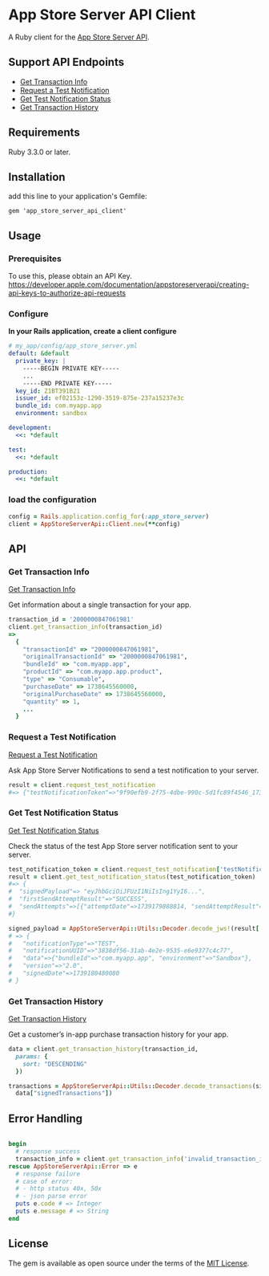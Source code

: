 # App Store Server API Client

A Ruby client for
the [App Store Server API](https://developer.apple.com/documentation/appstoreserverapi).

## Support API Endpoints

* [Get Transaction Info](https://developer.apple.com/documentation/appstoreserverapi/get-v1-transactions-_transactionid_)
* [Request a Test Notification](https://developer.apple.com/documentation/appstoreserverapi/post-v1-notifications-test)
* [Get Test Notification Status](https://developer.apple.com/documentation/appstoreserverapi/get-v1-notifications-test-_testnotificationtoken_)
* [Get Transaction History](https://developer.apple.com/documentation/appstoreserverapi/get-v2-history-_transactionid_)

## Requirements

Ruby 3.3.0 or later.

## Installation

add this line to your application's Gemfile:

```Gemfile
gem 'app_store_server_api_client'
```

## Usage

### Prerequisites

To use this, please obtain an API Key.
https://developer.apple.com/documentation/appstoreserverapi/creating-api-keys-to-authorize-api-requests

### Configure

**In your Rails application, create a client configure**

```yaml
# my_app/config/app_store_server.yml
default: &default
  private_key: |
    -----BEGIN PRIVATE KEY-----
    ...
    -----END PRIVATE KEY-----
  key_id: Z1BT391B21
  issuer_id: ef02153z-1290-3519-875e-237a15237e3c
  bundle_id: com.myapp.app
  environment: sandbox

development:
  <<: *default

test:
  <<: *default

production:
  <<: *default
```

### load the configuration

```ruby
config = Rails.application.config_for(:app_store_server)
client = AppStoreServerApi::Client.new(**config)
```

## API

### Get Transaction Info

[Get Transaction Info](
https://developer.apple.com/documentation/appstoreserverapi/get-v1-transactions-_transactionid_)

Get information about a single transaction for your app.

```ruby
transaction_id = '2000000847061981'
client.get_transaction_info(transaction_id)
=>
  {
    "transactionId" => "2000000847061981",
    "originalTransactionId" => "2000000847061981",
    "bundleId" => "com.myapp.app",
    "productId" => "com.myapp.app.product",
    "type" => "Consumable",
    "purchaseDate" => 1738645560000,
    "originalPurchaseDate" => 1738645560000,
    "quantity" => 1,
    ...
  }
```

### Request a Test Notification

[Request a Test Notification](https://developer.apple.com/documentation/appstoreserverapi/post-v1-notifications-test)

Ask App Store Server Notifications to send a test notification to your server.

```ruby
result = client.request_test_notification
#=> {"testNotificationToken"=>"9f90efb9-2f75-4dbe-990c-5d1fc89f4546_1739179413123"}
```

### Get Test Notification Status

[Get Test Notification Status](https://developer.apple.com/documentation/appstoreserverapi/get-v1-notifications-test-_testnotificationtoken_)

Check the status of the test App Store server notification sent to your server.

```ruby
test_notification_token = client.request_test_notification['testNotificationToken']
result = client.get_test_notification_status(test_notification_token)
#=> {
#  "signedPayload"=> "eyJhbGciOiJFUzI1NiIsIng1YyI6...",
#  "firstSendAttemptResult"=>"SUCCESS",
#  "sendAttempts"=>[{"attemptDate"=>1739179888814, "sendAttemptResult"=>"SUCCESS"}]
#}

signed_payload = AppStoreServerApi::Utils::Decoder.decode_jws!(result['signedPayload'])
# => {
#   "notificationType"=>"TEST",
#   "notificationUUID"=>"3838df56-31ab-4e2e-9535-e6e9377c4c77",
#   "data"=>{"bundleId"=>"com.myapp.app", "environment"=>"Sandbox"},
#   "version"=>"2.0",
#   "signedDate"=>1739180480080
# }
```

### Get Transaction History

[Get Transaction History](https://developer.apple.com/documentation/appstoreserverapi/get-v2-history-_transactionid_)

Get a customer’s in-app purchase transaction history for your app.

```ruby
data = client.get_transaction_history(transaction_id,
  params: {
    sort: "DESCENDING"
  })

transactions = AppStoreServerApi::Utils::Decoder.decode_transactions(signed_transactions:
  data["signedTransactions"])
```

## Error Handling

```ruby

begin
  # response success
  transaction_info = client.get_transaction_info('invalid_transaction_id')
rescue AppStoreServerApi::Error => e
  # response failure
  # case of error: 
  # - http status 40x, 50x
  # - json parse error 
  puts e.code # => Integer
  puts e.message # => String
end
```

## License

The gem is available as open source under the terms of
the [MIT License](https://opensource.org/licenses/MIT).
